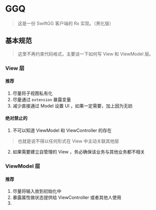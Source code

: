 # GGQ

> 这是一份 SwiftGG 客户端的 Rx 实现。（黑化版）

## 基本规范

> 这里不再约束代码格式，主要谈一下如何写 View 和 ViewModel 层。

### View 层

#### 推荐

1. 尽量将子视图私有化
2. 尽量通过 `extension` 暴露变量
3. 减少直接通过 Model 设置 UI ，如果一定需要，加上因为无妨

#### 绝对禁止的

1. 不可以知道 ViewModel 和 ViewController 的存在
  > 也就是说不得以任何形式在 View 中主动关联其他层
2. 如果需要建立自管理的 View ，务必确保该业务与其他业务都不相关

### ViewModel 层

#### 推荐

1. 尽量将输入放到初始化中
2. 暴露属性做状态提供给 ViewController 或者其他人使用
3. 